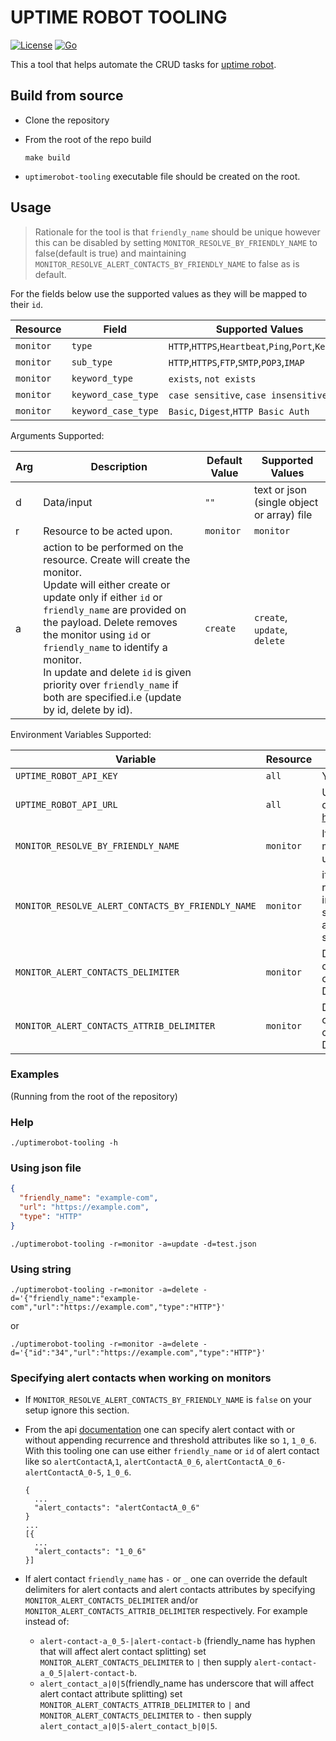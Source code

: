 # UPTIME ROBOT TOOLING

[![License](https://img.shields.io/badge/License-Apache%202.0-blue.svg)](https://opensource.org/licenses/Apache-2.0)  [![Go](https://github.com/onaio/uptimerobot-tooling/actions/workflows/go.yaml/badge.svg?branch=main)](https://github.com/onaio/uptimerobot-tooling/actions/workflows/go.yaml)

This a tool that helps automate the CRUD tasks for [uptime robot](https://uptimerobot.com/).

## Build from source

* Clone the repository

* From the root of the repo build

  ```shell
  make build
  ```

* `uptimerobot-tooling` executable file should be created on the root.

## Usage

> Rationale for the tool is that `friendly_name` should be unique however this can be disabled by
> setting `MONITOR_RESOLVE_BY_FRIENDLY_NAME` to false(default is true) and
> maintaining `MONITOR_RESOLVE_ALERT_CONTACTS_BY_FRIENDLY_NAME` to false as is default.

For the fields below use the supported values as they will be mapped to their `id`.

| Resource  | Field               | Supported Values                                   |
|-----------|---------------------|----------------------------------------------------|
| `monitor` | `type`              | `HTTP`,`HTTPS`,`Heartbeat`,`Ping`,`Port`,`Keyword` |
| `monitor` | `sub_type`          | `HTTP`,`HTTPS`,`FTP`,`SMTP`,`POP3`,`IMAP`          |
| `monitor` | `keyword_type`      | `exists`, `not exists`                             |
| `monitor` | `keyword_case_type` | `case sensitive`, `case insensitive`               |
| `monitor` | `keyword_case_type` | `Basic`, `Digest`,`HTTP Basic Auth`                |

Arguments Supported:

| Arg | Description                                                                                                                                                                                                                                                                                                                                                                                       | Default Value | Supported Values                           |
|-----|---------------------------------------------------------------------------------------------------------------------------------------------------------------------------------------------------------------------------------------------------------------------------------------------------------------------------------------------------------------------------------------------------|---------------|--------------------------------------------|
| d   | Data/input                                                                                                                                                                                                                                                                                                                                                                                        | `""`          | text or json (single object or array) file |
| r   | Resource to be acted upon.                                                                                                                                                                                                                                                                                                                                                                        | `monitor`     | `monitor`                                  |
| a   | action to be performed on the resource. Create will create the monitor. <br/>Update will either create or update only if either `id` or `friendly_name` are provided on the payload. Delete removes the monitor using `id` or `friendly_name` to identify a monitor.<br/>In update and delete `id` is given priority over `friendly_name` if both are specified.i.e (update by id, delete by id). | `create`      | `create`, `update`, `delete`               |

Environment Variables Supported:

| Variable                                          | Resource  | Description                                                                                                                                                                                  | Default                           |
|---------------------------------------------------|-----------|----------------------------------------------------------------------------------------------------------------------------------------------------------------------------------------------|-----------------------------------|
| `UPTIME_ROBOT_API_KEY`                            | `all`     | Your Uptime robot API key.                                                                                                                                                                   |                                   |
| `UPTIME_ROBOT_API_URL`                            | `all`     | Unless specified otherwise it defaults to https://api.uptimerobot.com/v2/.                                                                                                                   | `https://api.uptimerobot.com/v2/` |
| `MONITOR_RESOLVE_BY_FRIENDLY_NAME`                | `monitor` | If `false` it will not resolve monitor by `friendly_name` i.e updates/deletes will need `id`.                                                                                                | `true`                            |
| `MONITOR_RESOLVE_ALERT_CONTACTS_BY_FRIENDLY_NAME` | `monitor` | if `true` alert contacts can be resolved by their `friendly_name` in addition to `id` i.e instead of supplying its `id` in the alert\_contacts field one can simply use its `friendly_name`. | `false`                           |
| `MONITOR_ALERT_CONTACTS_DELIMITER`                | `monitor` | Delimiter used to separate alert contacts when creating/updating a monitor. Default as specified [here](https://uptimerobot.com/api/).                                                       | `-`                               |
| `MONITOR_ALERT_CONTACTS_ATTRIB_DELIMITER`         | `monitor` | Delimiter used to separate alert contacts attributes when creating/updating a monitor. Default as specified [here](https://uptimerobot.com/api/).                                            | `_`                               |

### Examples

(Running from the root of the repository)

### Help

```shell
./uptimerobot-tooling -h
```

### Using json file

```json
{
  "friendly_name": "example-com",
  "url": "https://example.com",
  "type": "HTTP"
}
```

```shell
./uptimerobot-tooling -r=monitor -a=update -d=test.json
```

### Using string

```shell
./uptimerobot-tooling -r=monitor -a=delete -d='{"friendly_name":"example-com","url":"https://example.com","type":"HTTP"}'
```

or

```shell
./uptimerobot-tooling -r=monitor -a=delete -d='{"id":"34","url":"https://example.com","type":"HTTP"}'
```

### Specifying alert contacts when working on monitors

* If `MONITOR_RESOLVE_ALERT_CONTACTS_BY_FRIENDLY_NAME` is `false` on your setup ignore this section.
* From the api [documentation](https://uptimerobot.com/api/) one can specify alert contact with or without appending
  recurrence and threshold attributes like so `1`, `1_0_6`. With this tooling one can use either `friendly_name`
  or `id` of alert contact like
  so `alertContactA`,`1`, `alertContactA_0_6`, `alertContactA_0_6-alertContactA_0-5`, `1_0_6`.

      {
        ...
        "alert_contacts": "alertContactA_0_6"
      }
      ...
      [{
        ...
        "alert_contacts": "1_0_6"
      }]
* If alert contact `friendly_name` has `-` or `_` one can override the default delimiters for alert contacts and alert
  contacts attributes by specifying `MONITOR_ALERT_CONTACTS_DELIMITER` and/or `MONITOR_ALERT_CONTACTS_ATTRIB_DELIMITER`
  respectively. For example instead of:
    * `alert-contact-a_0_5-|alert-contact-b` (friendly\_name has hyphen that will affect alert contact splitting)
      set `MONITOR_ALERT_CONTACTS_DELIMITER` to `|` then
      supply `alert-contact-a_0_5|alert-contact-b`.
    * `alert_contact_a|0|5`(friendly\_name has underscore that will affect alert contact attribute splitting)
      set `MONITOR_ALERT_CONTACTS_ATTRIB_DELIMITER`
      to `|` and `MONITOR_ALERT_CONTACTS_DELIMITER` to `-`
      then supply `alert_contact_a|0|5-alert_contact_b|0|5`.
